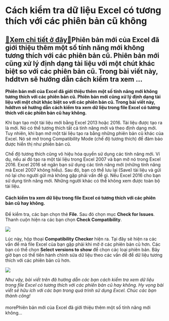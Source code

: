 Cách kiểm tra dữ liệu Excel có tương thích với các phiên bản cũ không
=====================================================================

[:gift:Xem chi tiết ở đây:gift:](https://hddtvn.com/cach-kiem-tra-du-lieu-excel-co-tuong-thich-voi-cac-phien-ban-cu-khong/)Phiên bản mới của Excel đã giới thiệu thêm một số tính năng mới không tương thích với các phiên bản cũ. Phiên bản mới cũng xử lý định dạng tài liệu với một chút khác biệt so với các phiên bản cũ. Trong bài viết này, hddtvn sẽ hướng dẫn cách kiểm tra xem …
---------------------------------------------------------------------------------------------------------------------------------------------------------------------------------------------------------------------------------------------------------------

**Phiên bản mới của Excel đã giới thiệu thêm một số tính năng mới không tương thích với các phiên bản cũ. Phiên bản mới cũng xử lý định dạng tài liệu với một chút khác biệt so với các phiên bản cũ. Trong bài viết này, hddtvn sẽ hướng dẫn cách kiểm tra xem dữ liệu trong file Excel có tương thích với các phiên bản cũ hay không.**


Khi bạn tạo một tài liệu mới bằng Excel 2013 hoặc 2016. Tài liệu được tạo ra là mới. Nó có thể tương thích tất cả tính năng mới và theo định dạng mới. Tuy nhiên, khi bạn mở một tài liệu tạo ra bằng những phiên bản cũ khác của Excel. Nó sẽ mở trong Compatibility Mode (chế độ tương thích) để đảm bảo được hiển thị như phiên bản cũ.


Chế độ tương thích cũng vô hiệu hóa quyền sử dụng các tính năng mới. Ví dụ, nếu ai đó tạo ra một tài liệu trong Excel 2007 và bạn mở nó trong Excel 2016. Excel 2016 sẽ ngăn bạn sử dụng các tính năng mới (những tính năng mà Excel 2007 không hiểu). Sau đó, bạn có thể lưu lại (Save) tài liệu và gửi nó lại cho người gửi mà không gặp phải vấn đề gì. Nếu Excel 2016 cho bạn sử dụng tính năng mới. Những người khác có thể không xem được toàn bộ tài liệu.


#### Cách kiểm tra xem dữ liệu trong file Excel có tương thích với các phiên bản cũ hay không.


Để kiểm tra, các bạn chọn thẻ **File**. Sau đó chọn mục **Check for Issues**. Thanh cuộn hiện ra các bạn chọn **Check Compatibility**.


![](https://hddtvn.com/wp-content/uploads/2021/01/xwROxHA.png)


Lúc này, hộp thoại **Compatibility Checker** hiện ra. Tại đây sẽ hiện ra các vấn đề mà file Excel của bạn gặp phải khi mở ở các phiên bản cũ hơn. Các bạn có thể chọn **Select versions to show** để chọn các loại phiên bản. Bây giờ bạn có thể tiến hành chỉnh sửa dữ liệu theo các vấn đề để dữ liệu tương thích với các phiên bản cũ hơn.


![](https://hddtvn.com/wp-content/uploads/2021/01/uokulqx.png)


*Như vậy, bài viết trên đã hướng dẫn các bạn cách kiểm tra xem dữ liệu trong file Excel có tương thích với các phiên bản cũ hay không. Hy vọng bài viết sẽ hữu ích với các bạn trong quá trình sử dụng Excel. Chúc các bạn thành công!*


#### 


morePhiên bản mới của Excel đã giới thiệu thêm một số tính năng mới không…

